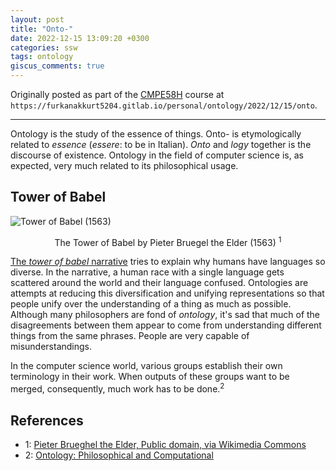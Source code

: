 ```yaml
---
layout: post
title: "Onto-"
date: 2022-12-15 13:09:20 +0300
categories: ssw
tags: ontology
giscus_comments: true
---
```


Originally posted as part of the [CMPE58H](https://cmpe.boun.edu.tr/courses/cmpe58h) course at `https://furkanakkurt5204.gitlab.io/personal/ontology/2022/12/15/onto`.

---

Ontology is the study of the essence of things.
Onto- is etymologically related to _essence_ (_essere_: to be in Italian).
_Onto_ and _logy_ together is the discourse of existence.
Ontology in the field of computer science is, as expected, very much related to its philosophical usage.

## Tower of Babel

![Tower of Babel (1563)](/ssw/images/tower-babel.jpg)
<p style="text-align:center"> The Tower of Babel by Pieter Bruegel the Elder (1563) <sup>1</sup> </p>

[The _tower of babel_ narrative](https://en.wikipedia.org/wiki/Tower_of_Babel) tries to explain why humans have languages so diverse.
In the narrative, a human race with a single language gets scattered around the world and their language confused.
Ontologies are attempts at reducing this diversification and unifying representations so that people unify over the understanding of a thing as much as possible.
Although many philosophers are fond of _ontology_, it's sad that much of the disagreements between them appear to come from understanding different things from the same phrases.
People are very capable of misunderstandings.

In the computer science world, various groups establish their own terminology in their work.
When outputs of these groups want to be merged, consequently, much work has to be done.<sup>2</sup>

## References

- 1: [Pieter Brueghel the Elder, Public domain, via Wikimedia Commons](https://upload.wikimedia.org/wikipedia/commons/5/50/Pieter_Bruegel_the_Elder_-_The_Tower_of_Babel_%28Vienna%29_-_Google_Art_Project.jpg)
- 2: [Ontology: Philosophical and Computational](http://ontology.buffalo.edu/smith/articles/ontologies.htm)
